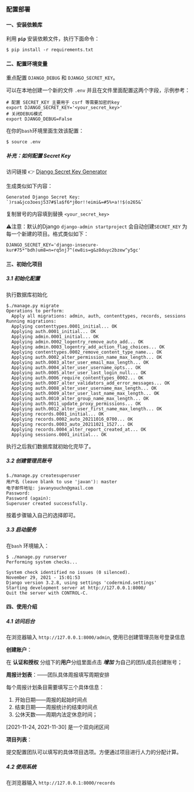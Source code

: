 ### 配置部署

#### 一、安装依赖库

利用 **`pip`** 安装依赖文件，执行下面命令：

```shell
$ pip install -r requirements.txt 
```

#### 二、配置环境变量

重点配置 `DJANGO_DEBUG` 和 `DJANGO_SECRET_KEY`。

可以在本地创建一个新的文件 `.env` 并且在文件里面配置这两个字段，示例参考：

```shell
# 配置 SECRET_KEY 主要用于 csrf 等需要加密的key
export DJANGO_SECRET_KEY='<your_secret_key>'
# 关闭DEBUG模式
export DJANGO_DEBUG=False
```

在你的`bash`环境里面生效该配置：

```shell
$ source .env
```

##### 补充：如何配置 Secret Key

访问链接 👉 [Django Secret Key Generator](https://miniwebtool.com/django-secret-key-generator/)

生成类似如下内容：

```shell
Generated Django Secret Key: `)rsa&jco3oesj537#$la$f6*j0or!!eimi&=#5%+a!!$(o265&`
```

复制冒号的内容填到替换 `<your_secret_key>`

⚠️注意：默认的Django `django-admin startproject` 会自动创建`SECRET_KEY`  为每一个新建的项目。格式类似如下：

```shell
DJANGO_SECRET_KEY='django-insecure-kur#75*^bdh)um8=n=rq5nj7^(ew8is=g&z8duyc2bzew^y5gc'
```

#### 三、初始化项目

##### 3.1 初始化配置

执行数据库初始化

```shell
$./manage.py migrate
Operations to perform:
  Apply all migrations: admin, auth, contenttypes, records, sessions
Running migrations:
  Applying contenttypes.0001_initial... OK
  Applying auth.0001_initial... OK
  Applying admin.0001_initial... OK
  Applying admin.0002_logentry_remove_auto_add... OK
  Applying admin.0003_logentry_add_action_flag_choices... OK
  Applying contenttypes.0002_remove_content_type_name... OK
  Applying auth.0002_alter_permission_name_max_length... OK
  Applying auth.0003_alter_user_email_max_length... OK
  Applying auth.0004_alter_user_username_opts... OK
  Applying auth.0005_alter_user_last_login_null... OK
  Applying auth.0006_require_contenttypes_0002... OK
  Applying auth.0007_alter_validators_add_error_messages... OK
  Applying auth.0008_alter_user_username_max_length... OK
  Applying auth.0009_alter_user_last_name_max_length... OK
  Applying auth.0010_alter_group_name_max_length... OK
  Applying auth.0011_update_proxy_permissions... OK
  Applying auth.0012_alter_user_first_name_max_length... OK
  Applying records.0001_initial... OK
  Applying records.0002_auto_20211016_0700... OK
  Applying records.0003_auto_20211021_1527... OK
  Applying records.0004_alter_report_created_at... OK
  Applying sessions.0001_initial... OK
```

执行之后我们数据库就初始化完毕了。

##### 3.2 创建管理员账号

```shell
$./manage.py createsuperuser
用户名 (leave blank to use 'javan'): master
电子邮件地址: javanyouchn@gmail.com
Password:
Password (again):
Superuser created successfully.
```

按着步骤输入自己的选择即可。

##### 3.3 启动服务

在`bash` 环境输入：

```shell
$ ./manage.py runserver
Performing system checks...

System check identified no issues (0 silenced).
November 29, 2021 - 15:01:53
Django version 3.2.8, using settings 'codermind.settings'
Starting development server at http://127.0.0.1:8000/
Quit the server with CONTROL-C.
```

#### 四、使用介绍

##### 4.1 访问后台

在浏览器输入 `http://127.0.0.1:8000/admin`, 使用已创建管理员账号登录信息

**创建账户**：

在 **认证和授权** 分组下的**用户**分组里面点击 ***增加*** 为自己的团队成员创建账号；

**周报计划表**：——团队具体周报填写周期安排

每个周报计划条目需要填写三个具体信息：

1. 开始日期——周报的起始时间点
2. 结束日期——周报统计的结束时间点
3. 公休天数——周期内法定休息时间；

[2021-11-24, 2021-11-30] 是一个双向闭区间

**项目列表**：

提交配置团队可以填写的具体项目选项。方便通过项目进行人力的分配计算。

##### 4.2 使用系统

在浏览器输入 `http://127.0.0.1:8000/records`


